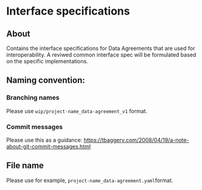 # Interface specifications

## About

Contains the interface specifications for Data Agreements that are used for interoperability. A reviwed common interface spec will be formulated based on the specific implementations. 

## Naming convention:

### Branching names

Please use `wip/project-name_data-agreement_v1` format. 

### Commit messages

Please use this as a guidance: https://tbaggery.com/2008/04/19/a-note-about-git-commit-messages.html 

## File name

Please use for example, `project-name_data-agreement.yaml`format. 


